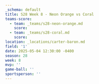 ```yaml
---
_schema: default
title: S28 Week 8 - Neon Orange vs Coral
teams-score:
  - team: _teams/s28-neon-orange.md
    score:
  - team: _teams/s28-coral.md
    score:
location: _locations/carter-baron.md
field: '1'
date: 2025-05-04 12:30:00 -0400
season: 28
week: 8
mvp: ''
game-ball: ''
sportsperson: ''
---
```

